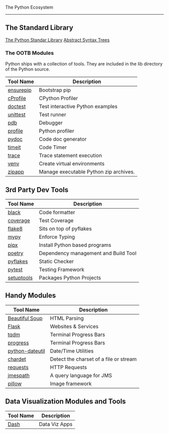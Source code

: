 The Python Ecosystem

---

## The Standard Library

[The Python Standar Library](https://docs.python.org/3/library/index.html)
[Abstract Syntax Trees](https://docs.python.org/3/library/ast.html)

### The OOTB Modules

Python ships with a collection of tools. They are included in the lib directory
of the Python source.

| Tool Name                                                     | Description                            |
| ------------------------------------------------------------- | -------------------------------------- |
| [ensurepip](https://docs.python.org/3/library/ensurepip.html) | Bootstrap pip                          |
| [cProfile](https://docs.python.org/3/library/profile.html)    | CPython Profiler                       |
| [doctest](https://docs.python.org/3/library/doctest.html)     | Test interactive Python examples       |
| [unittest](https://docs.python.org/3/library/unittest.html)   | Test runner                            |
| [pdb](https://docs.python.org/3/library/pdb.html)             | Debugger                               |
| [profile](https://docs.python.org/3/library/profile.html)     | Python profiler                        |
| [pydoc](https://docs.python.org/3/library/pydoc.html)         | Code doc generator                     |
| [timeit](https://docs.python.org/3/library/timeit.html)       | Code Timer                             |
| [trace](https://docs.python.org/3/library/trace.html)         | Trace statement execution              |
| [venv](https://docs.python.org/3/library/venv.html)           | Create virtual environments            |
| [zipapp](https://docs.python.org/3/library/zipapp.html)       | Manage executable Python zip archives. |

## 3rd Party Dev Tools

| Tool Name                                                  | Description                          |
| ---------------------------------------------------------- | ------------------------------------ |
| [black](https://github.com/psf/black)                      | Code formatter                       |
| [coverage](https://github.com/nedbat/coveragepy)           | Test Coverage                        |
| [flake8](https://gitlab.com/pycqa/flake8)                  | Sits on top of pyflakes              |
| [mypy](http://www.mypy-lang.org/)                          | Enforce Typing                       |
| [pipx](https://pipxproject.github.io/pipx/)                | Install Python based programs        |
| [poetry](https://python-poetry.org/)                       | Dependency management and Build Tool |
| [pyflakes](https://github.com/PyCQA/pyflakes)              | Static Checker                       |
| [pytest](https://docs.pytest.org/en/latest/)               | Testing Framework                    |
| [setuptools](https://setuptools.readthedocs.io/en/latest/) | Packages Python Projects             |

## Handy Modules

| Tool Name                                                       | Description                            |
| --------------------------------------------------------------- | -------------------------------------- |
| [Beautiful Soup](http://www.crummy.com/software/BeautifulSoup/) | HTML Parsing                           |
| [Flask](https://flask.palletsprojects.com/)                     | Websites & Services                    |
| [tqdm](https://github.com/tqdm/tqdm)                            | Terminal Progress Bars                 |
| [progress](https://pypi.org/project/progress/)                  | Terminal Progress Bars                 |
| [python-dateutil](https://dateutil.readthedocs.io/en/stable/)   | Date/Time Utilities                    |
| [chardet](https://chardet.readthedocs.io/en/latest/usage.html)  | Detect the charset of a file or stream |
| [requests](https://requests.readthedocs.io/en/master/)          | HTTP Requests                          |
| [jmespath](http://jmespath.org/)                                | A query language for JMS               |
| [pillow](https://pillow.readthedocs.io/en/stable/)              | Image framework                        |

## Data Visualization Modules and Tools

| Tool Name                       | Description   |
| ------------------------------- | ------------- |
| [Dash](http://dash.plotly.com/) | Data Viz Apps |
